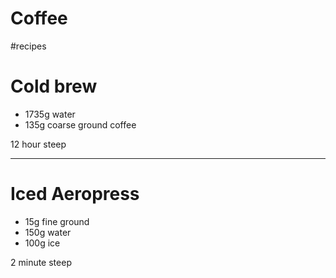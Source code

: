 # Coffee

#recipes 

# Cold brew

- 1735g water
- 135g coarse ground coffee

12 hour steep


<hr>

# Iced Aeropress

- 15g fine ground
- 150g water
- 100g ice

2 minute steep